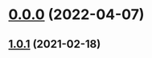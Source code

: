 # [0.0.0](https://github.com/AlexRogalskiy/java-patterns/compare/v1.0.1...v0.0.0) (2022-04-07)

## [1.0.1](https://github.com/AlexRogalskiy/java-patterns/compare/1.0.1...v1.0.1) (2021-02-18)
